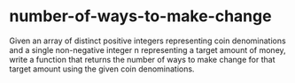# number-of-ways-to-make-change


  Given an array of distinct positive integers representing coin denominations and a
  single non-negative integer n representing a target amount of
  money, write a function that returns the number of ways to make change for
  that target amount using the given coin denominations.
